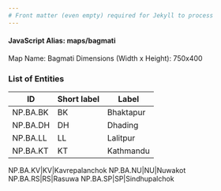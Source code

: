 ```yaml
---
# Front matter (even empty) required for Jekyll to process
---
```


#### JavaScript Alias: maps/bagmati

Map Name: Bagmati
Dimensions (Width x Height): 750x400






### List of Entities

ID | Short label | Label
---|---|---|
NP.BA.BK|BK|Bhaktapur
NP.BA.DH|DH|Dhading
NP.BA.LL|LL|Lalitpur
NP.BA.KT|KT|Kathmandu

NP.BA.KV|KV|Kavrepalanchok
NP.BA.NU|NU|Nuwakot
NP.BA.RS|RS|Rasuwa
NP.BA.SP|SP|Sindhupalchok